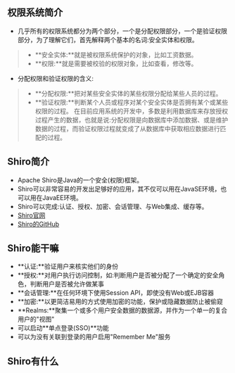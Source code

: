 
## 权限系统简介
- 几乎所有的权限系统都分为两个部分，一个是分配权限部分，一个是验证权限部分，为了理解它们，首先解释两个基本的名词:安全实体和权限。
> - **安全实体:**就是被权限系统保护的对象，比如工资数据。
> - **权限:**就是需要被校验的权限对象，比如查看，修改等。
- 分配权限和验证权限的含义:
> - **分配权限:**把对某些安全实体的某些权限分配给某些人员的过程。
> - **验证权限:**判断某个人员或程序对某个安全实体是否拥有某个或某些权限的过程。
在目前应用系统的开发中，多数是利用数据库来存放授权过程产生的数据，也就是说:分配权限是向数据库中添加数据、或是维护数据的过程，而验证权限过程就变成了从数据库中获取相应数据进行匹配的过程。

## Shiro简介
- Apache Shiro是Java的一个安全(权限)框架。
- Shiro可以非常容易的开发出足够好的应用，其不仅可以用在JavaSE环境，也可以用在JavaEE环境。
- Shiro可以完成:认证、授权、加密、会话管理、与Web集成、缓存等。
- [Shiro官网](http://shiro.apache.org/)
- [Shiro的GitHub](https://github.com/apache/shiro)

## Shiro能干嘛
- **认证:**验证用户来核实他们的身份
- **授权:**对用户执行访问控制，如:判断用户是否被分配了一个确定的安全角色，判断用户是否被允许做某事
- **会话管理:**在任何环境下使用Session API，即使没有Web或EJB容器
- **加密:**以更简洁易用的方式使用加密的功能，保护或隐藏数据防止被偷窥
- **Realms:**聚集一个或多个用户安全数据的数据源，并作为一个单一的复合用户的"视图"
- 可以启动**单点登录(SSO)**功能
- 可以为没有关联到登录的用户启用"Remember Me"服务

## Shiro有什么




